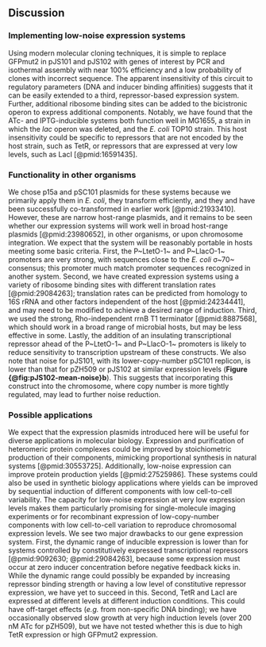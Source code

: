 ## Discussion

### Implementing low-noise expression systems

Using modern molecular cloning techniques, it is simple to replace GFPmut2 in pJS101 and pJS102 with genes of interest by PCR and isothermal assembly with near 100% efficiency and a low probability of clones with incorrect sequence. The apparent insensitivity of this circuit to regulatory parameters (DNA and inducer binding affinities) suggests that it can be easily extended to a third, repressor-based expression system. Further, additional ribosome binding sites can be added to the bicistronic operon to express additional components. Notably, we have found that the ATc- and IPTG-inducible systems both function well in MG1655, a strain in which the *lac* operon was deleted, and the *E. coli* TOP10 strain. This host insensitivity could be specific to repressors that are not encoded by the host strain, such as TetR, or repressors that are expressed at very low levels, such as LacI [@pmid:16591435].

### Functionality in other organisms

We chose p15a and pSC101 plasmids for these systems because we primarily apply them in *E. coli*, they transform efficiently, and they and have been successfully co-transformed in earlier work [@pmid:21933410]. However, these are narrow host-range plasmids, and it remains to be seen whether our expression systems will work well in broad host-range plasmids [@pmid:23980652], in other organisms, or upon chromosome integration. We expect that the system will be reasonably portable in hosts meeting some basic criteria. First, the P~LtetO-1~ and P~LlacO-1~ promoters are very strong, with sequences close to the *E. coli* σ~70~ consensus; this promoter much match promoter sequences recognized in another system. Second, we have created expression systems using a variety of ribosome binding sites with different translation rates [@pmid:29084263]; translation rates can be predicted from homology to 16S rRNA and other factors independent of the host [@pmid:24234441], and may need to be modified to achieve a desired range of induction. Third, we used the strong, Rho-independent rrnB T1 terminator [@pmid:8887568], which should work in a broad range of microbial hosts, but may be less effective in some. Lastly, the addition of an insulating transcriptional repressor ahead of the P~LtetO-1~ and P~LlacO-1~ promoters is likely to reduce sensitivity to transcription upstream of these constructs. We also note that noise for pJS101, with its lower-copy-number pSC101 replicon, is lower than that for pZH509 or pJS102 at similar expression levels (**Figure {@fig:pJS102-mean-noise}b**). This suggests that incorporating this construct into the chromosome, where copy number is more tightly regulated, may lead to further noise reduction.

### Possible applications

We expect that the expression plasmids introduced here will be useful for diverse applications in molecular biology. Expression and purification of heteromeric protein complexes could be improved by stoichiometric production of their components, mimicking proportional synthesis in natural systems [@pmid:30553725]. Additionally, low-noise expression can improve protein production yields [@pmid:27525986]. These systems could also be used in synthetic biology applications where yields can be improved by sequential induction of different components with low cell-to-cell variability. The capacity for low-noise expression at very low expression levels makes them particularly promising for single-molecule imaging experiments or for recombinant expression of low-copy-number components with low cell-to-cell variation to reproduce chromosomal expression levels. We see two major drawbacks to our gene expression system. First, the dynamic range of inducible expression is lower than for systems controlled by constitutively expressed transcriptional repressors [@pmid:9092630; @pmid:29084263], because some expression must occur at zero inducer concentration before negative feedback kicks in. While the dynamic range could possibly be expanded by increasing repressor binding strength or having a low level of constitutive repressor expression, we have yet to succeed in this. Second, TetR and LacI are expressed at different levels at different induction conditions. This could have off-target effects (*e.g.* from non-specific DNA binding); we have occasionally observed slow growth at very high induction levels (over 200 nM ATc for pZH509), but we have not tested whether this is due to high TetR expression or high GFPmut2 expression. 
